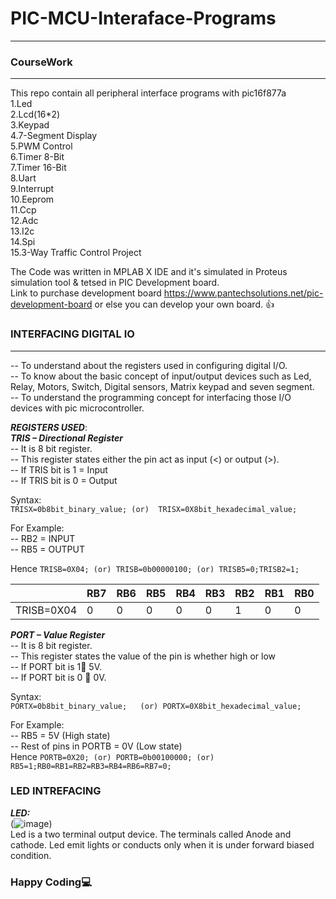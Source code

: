 # PIC-MCU-Interaface-Programs
------------------------------
### CourseWork
--------------
This repo contain all peripheral interface programs with pic16f877a\
1.Led\
2.Lcd(16*2)\
3.Keypad\
4.7-Segment Display\
5.PWM Control\
6.Timer 8-Bit\
7.Timer 16-Bit\
8.Uart\
9.Interrupt\
10.Eeprom\
11.Ccp\
12.Adc\
13.I2c\
14.Spi\
15.3-Way Traffic Control Project

The Code was written in MPLAB X IDE and it's simulated in Proteus simulation tool & tetsed in PIC Development board.\
Link to purchase development board https://www.pantechsolutions.net/pic-development-board or else you can develop your own board.
:+1:

### INTERFACING DIGITAL IO
-------------------------------
-- To understand about the registers used in configuring digital I/O.\
-- To know about the basic concept of input/output devices such as Led, Relay, Motors, Switch, Digital sensors, Matrix keypad and seven segment.\
-- To understand the programming concept for interfacing those I/O devices with pic microcontroller.

***REGISTERS USED***:\
***TRIS – Directional Register***\
-- It is 8 bit register. \
-- This register states either the pin act as input (<) or output (>).\
-- If TRIS bit is 1 = Input\
-- If TRIS bit is 0 = Output

Syntax:\
`
TRISX=0b8bit_binary_value; (or) 
TRISX=0X8bit_hexadecimal_value;
`

For Example:\
-- RB2 = INPUT\
-- RB5 = OUTPUT

Hence 
`TRISB=0X04; (or) TRISB=0b00000100; (or) TRISB5=0;TRISB2=1;`

|  | RB7 | RB6 | RB5 | RB4 | RB3 | RB2 | RB1 | RB0 |
| ----------- | ----------- | ----------- | ----------- | ----------- | ----------- | ----------- | ----------- | ----------- |
| TRISB=0X04 | 0 | 0 | 0 | 0 | 0 | 1 | 0 | 0 |

***PORT – Value Register***\
-- It is 8 bit register.\
-- This register states the value of the pin is whether high or low\
-- If PORT bit is 1 5V.\
-- If PORT bit is 0  0V.

Syntax:\
`PORTX=0b8bit_binary_value;   (or) PORTX=0X8bit_hexadecimal_value;`

For Example:\
-- RB5 = 5V (High state)\
-- Rest of pins in PORTB = 0V (Low state)\
Hence
`PORTB=0X20; (or) PORTB=0b00100000; (or) RB5=1;RB0=RB1=RB2=RB3=RB4=RB6=RB7=0;`

### LED INTREFACING
***LED:***\
(![image](https://user-images.githubusercontent.com/43054456/68385684-a9e3e700-019d-11ea-84c3-465b725ef5c1.png))\
Led is a two terminal output device. The terminals called Anode and cathode. Led emit lights or conducts only when it is under forward biased condition.


### Happy Coding:computer:
